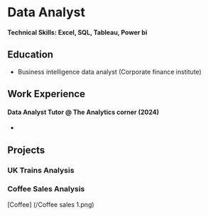 # Data Analyst

#### Technical Skills: Excel, SQL, Tableau, Power bi

## Education
- Business intelligence data analyst (Corporate finance institute)

## Work Experience
#### Data Analyst Tutor @ The Analytics corner (2024)
- 
## Projects
### UK Trains Analysis 

### Coffee Sales Analysis
[Coffee] (/Coffee sales 1.png)




